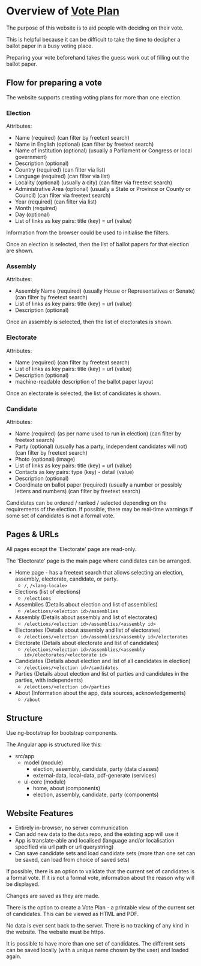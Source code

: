 # Overview of [Vote Plan](https://www.voteplan.org)

The purpose of this website is to aid people with deciding on their vote.

This is helpful because it can be difficult to take the time to decipher a ballot paper in a busy voting place.

Preparing your vote beforehand takes the guess work out of filling out the ballot paper.


## Flow for preparing a vote

The website supports creating voting plans for more than one election.


### Election

Attributes:

- Name (required) (can filter by freetext search)
- Name in English (optional) (can filter by freetext search)
- Name of institution (optional) (usually a Parliament or Congress or local government)
- Description (optional)
- Country (required) (can filter via list)
- Language (required) (can filter via list)
- Locality (optional) (usually a city) (can filter via freetext search)
- Administrative Area (optional) (usually a State or Province or County or Council) (can filter via freetext search)
- Year (required) (can filter via list)
- Month (required)
- Day (optional)
- List of links as key pairs: title (key) = url (value)

Information from the browser could be used to initialise the filters.

Once an election is selected, then the list of ballot papers for that election are shown.


### Assembly

Attributes:

- Assembly Name (required) (usually House or Representatives or Senate) (can filter by freetext search)
- List of links as key pairs: title (key) = url (value)
- Description (optional)

Once an assembly is selected, then the list of electorates is shown.

### Electorate

Attributes:

- Name (required) (can filter by freetext search)
- List of links as key pairs: title (key) = url (value)
- Description (optional)
- machine-readable description of the ballot paper layout

Once an electorate is selected, the list of candidates is shown.


### Candidate

Attributes:

- Name (required) (as per name used to run in election) (can filter by freetext search)
- Party (optional) (usually has a party, independent candidates will not) (can filter by freetext search)
- Photo (optional) (image)
- List of links as key pairs: title (key) = url (value)
- Contacts as key pairs: type (key) - detail (value)
- Description (optional)
- Coordinate on ballot paper (required) (usually a number or possibly letters and numbers) (can filter by freetext search)

Candidates can be ordered / ranked / selected depending on the requirements of the election.
If possible, there may be real-time warnings if some set of candidates is not a formal vote.


## Pages & URLs

All pages except the 'Electorate' page are read-only.

The 'Electorate' page is the main page where candidates can be arranged.

- Home page - has a freetext search that allows selecting an election, assembly, electorate, candidate, or party.
    - `/`, `/<lang-locale>`
- Elections (list of elections) 
    - `/elections`
- Assemblies (Details about election and list of assemblies) 
    - `/elections/<election id>/assemblies`
- Assembly (Details about assembly and list of electorates)
    - `/elections/<election id>/assemblies/<assembly id>`
- Electorates (Details about assembly and list of electorates)
    - `/elections/<election id>/assemblies/<assembly id>/electorates`
- Electorate (Details about electorate and list of candidates)
    - `/elections/<election id>/assemblies/<assembly id>/electorates/<electorate id>`
- Candidates (Details about election and list of all candidates in election)
    - `/elections/<election id>/candidates`
- Parties (Details about election and list of parties and candidates in the parties, with independents)
    - `/elections/<election id>/parties`
- About (Information about the app, data sources, acknowledgements)
    - `/about`


## Structure

Use ng-bootstrap for bootstrap components.

The Angular app is structured like this:
- src/app
    - model (module)
        - election, assembly, candidate, party (data classes)
        - external-data, local-data, pdf-generate (services)
    - ui-core (module)
        - home, about (components)
        - election,  assembly, candidate, party  (components)


## Website Features

- Entirely in-browser, no server communication
- Can add new data to the `data` repo, and the existing app will use it
- App is translate-able and localised (language and/or localisation specified via url path or url querystring)
- Can save candidate sets and load candidate sets (more than one set can be saved, can load from choice of saved sets)

If possible, there is an option to validate that the current set of candidates is a formal vote.
If it is not a formal vote, information about the reason why will be displayed.

Changes are saved as they are made.

There is the option to create a Vote Plan - a printable view of the current set of candidates.
This can be viewed as HTML and PDF.

No data is ever sent back to the server. 
There is no tracking of any kind in the website.
The website must be https.

It is possible to have more than one set of candidates. 
The different sets can be saved locally (with a unique name chosen by the user) and loaded again.

